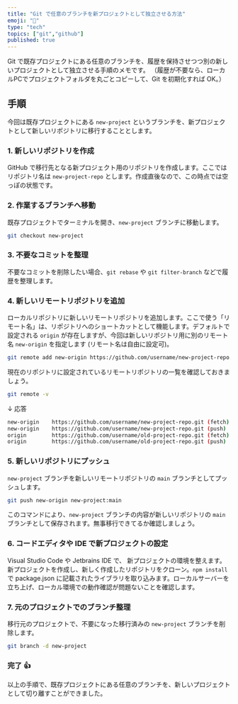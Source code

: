 ```yaml
---
title: "Git で任意のブランチを新プロジェクトとして独立させる方法"
emoji: "🐸"
type: "tech"
topics: ["git","github"]
published: true
---
```


Git で既存プロジェクトにある任意のブランチを、履歴を保持させつつ別の新しいプロジェクトとして独立させる手順のメモです。
（履歴が不要なら、ローカルPCでプロジェクトフォルダを丸ごとコピーして、Git を初期化すれば OK。）

## 手順

今回は既存プロジェクトにある `new-project` というブランチを、新プロジェクトとして新しいリポジトリに移行することとします。

### 1. 新しいリポジトリを作成

GitHub で移行先となる新プロジェクト用のリポジトリを作成します。ここではリポジトリ名は `new-project-repo` とします。作成直後なので、この時点では空っぽの状態です。

### 2. 作業するブランチへ移動

既存プロジェクトでターミナルを開き、`new-project` ブランチに移動します。

```bash
git checkout new-project
```

### 3. 不要なコミットを整理

不要なコミットを削除したい場合、`git rebase` や `git filter-branch` などで履歴を整理します。

### 4. 新しいリモートリポジトリを追加

ローカルリポジトリに新しいリモートリポジトリを追加します。ここで使う「リモート名」は、リポジトリへのショートカットとして機能します。デフォルトで設定される `origin` が存在しますが、今回は新しいリポジトリ用に別のリモート名 `new-origin` を指定します (リモート名は自由に設定可)。

```bash
git remote add new-origin https://github.com/username/new-project-repo.git
```

現在のリポジトリに設定されているリモートリポジトリの一覧を確認しておきましょう。

```bash
git remote -v
```

↓ 応答

```bash
new-origin    https://github.com/username/new-project-repo.git (fetch)
new-origin    https://github.com/username/new-project-repo.git (push)
origin        https://github.com/username/old-project-repo.git (fetch)
origin        https://github.com/username/old-project-repo.git (push)
```

### 5. 新しいリポジトリにプッシュ

`new-project` ブランチを新しいリモートリポジトリの `main` ブランチとしてプッシュします。

```bash
git push new-origin new-project:main
```

このコマンドにより、`new-project` ブランチの内容が新しいリポジトリの `main` ブランチとして保存されます。無事移行できてるか確認しましょう。

### 6. コードエディタや IDE で新プロジェクトの設定

Visual Studio Code や Jetbrains IDE で、 新プロジェクトの環境を整えます。新プロジェクトを作成し、新しく作成したリポジトリをクローン。`npm install` で package.json に記載されたライブラリを取り込みます。ローカルサーバーを立ち上げ、ローカル環境での動作確認が問題ないことを確認します。

### 7. 元のプロジェクトでのブランチ整理

移行元のプロジェクトで、不要になった移行済みの `new-project` ブランチを削除します。

```bash
git branch -d new-project
```

### 完了 👍

以上の手順で、既存プロジェクトにある任意のブランチを、新しいプロジェクトとして切り離すことができました。
